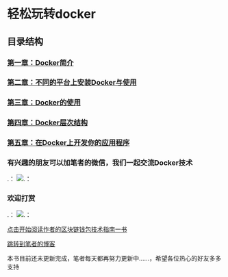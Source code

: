 # 轻松玩转docker

## 目录结构

### [第一章：Docker简介](https://github.com/guoshijiang/docker-virtual-technology/tree/master/chapterOne)

### [第二章：不同的平台上安装Docker与使用](https://github.com/guoshijiang/docker-virtual-technology/tree/master/chapterTwo)

### [第三章：Docker的使用](https://github.com/guoshijiang/docker-virtual-technology/tree/master/chapterThree)

### [第四章：Docker层次结构](https://github.com/guoshijiang/docker-virtual-technology/tree/master/chapterFour)

### [第五章：在Docker上开发你的应用程序](https://github.com/guoshijiang/docker-virtual-technology/tree/master/chapterFive)



### 有兴趣的朋友可以加笔者的微信，我们一起交流Docker技术

.： 
    ![.： 
](https://github.com/guoshijiang/blockchain-wallet/blob/master/img/weixin.png)


### 欢迎打赏

.： 
    ![.： 
](https://github.com/guoshijiang/blockchain-wallet/blob/master/img/shang.png)



[点击开始阅读作者的区块链钱包技术指南一书](https://github.com/guoshijiang/blockchain-wallet/blob/master/chapter/readme.md)

[跳转到笔者的博客](https://blog.csdn.net/jiang_xinxing)


本书目前还未更新完成，笔者每天都再努力更新中......，希望各位热心的好友多多支持


